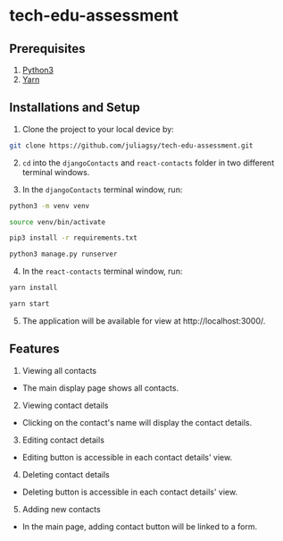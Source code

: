 # tech-edu-assessment

## Prerequisites
1. [Python3](https://www.python.org/downloads/macos/)
2. [Yarn](https://www.geeksforgeeks.org/how-to-install-yarn-in-macos-ubuntu-windows/)

## Installations and Setup
1. Clone the project to your local device by:
```sh
git clone https://github.com/juliagsy/tech-edu-assessment.git
```

2. `cd` into the `djangoContacts` and `react-contacts` folder in two different terminal windows.

3. In the `djangoContacts` terminal window, run:
```sh
python3 -m venv venv
```

```sh
source venv/bin/activate
```

```sh
pip3 install -r requirements.txt
```

```sh
python3 manage.py runserver
```

4. In the `react-contacts` terminal window, run:
```sh
yarn install
```

```sh
yarn start
```

5. The application will be available for view at http://localhost:3000/.

## Features
1. Viewing all contacts
- The main display page shows all contacts.

2. Viewing contact details
- Clicking on the contact's name will display the contact details.

3. Editing contact details
- Editing button is accessible in each contact details' view.

4. Deleting contact details
- Deleting button is accessible in each contact details' view.

5. Adding new contacts
- In the main page, adding contact button will be linked to a form.
